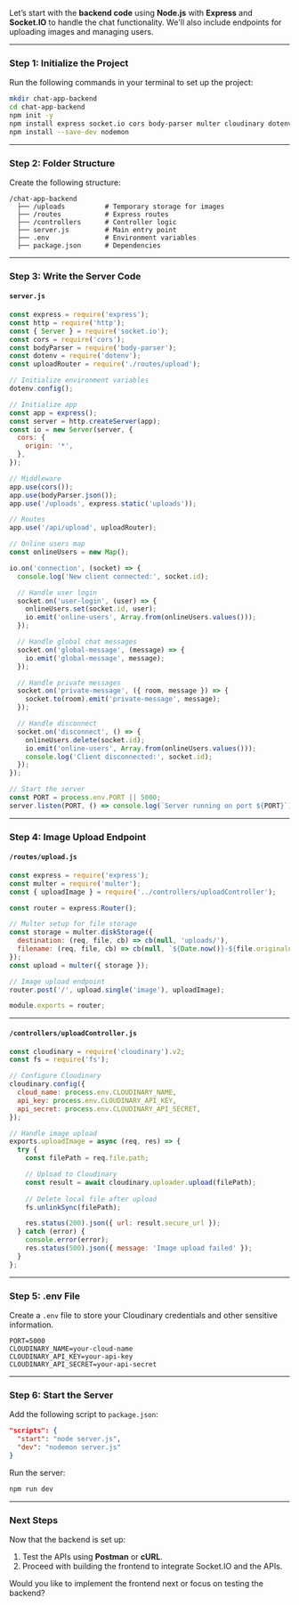 Let’s start with the **backend code** using **Node.js** with **Express** and **Socket.IO** to handle the chat functionality. We'll also include endpoints for uploading images and managing users.

---

### **Step 1: Initialize the Project**
Run the following commands in your terminal to set up the project:
```bash
mkdir chat-app-backend
cd chat-app-backend
npm init -y
npm install express socket.io cors body-parser multer cloudinary dotenv
npm install --save-dev nodemon
```

---

### **Step 2: Folder Structure**
Create the following structure:
```
/chat-app-backend
  ├── /uploads          # Temporary storage for images
  ├── /routes           # Express routes
  ├── /controllers      # Controller logic
  ├── server.js         # Main entry point
  ├── .env              # Environment variables
  ├── package.json      # Dependencies
```

---

### **Step 3: Write the Server Code**

#### `server.js`
```javascript
const express = require('express');
const http = require('http');
const { Server } = require('socket.io');
const cors = require('cors');
const bodyParser = require('body-parser');
const dotenv = require('dotenv');
const uploadRouter = require('./routes/upload');

// Initialize environment variables
dotenv.config();

// Initialize app
const app = express();
const server = http.createServer(app);
const io = new Server(server, {
  cors: {
    origin: '*',
  },
});

// Middleware
app.use(cors());
app.use(bodyParser.json());
app.use('/uploads', express.static('uploads'));

// Routes
app.use('/api/upload', uploadRouter);

// Online users map
const onlineUsers = new Map();

io.on('connection', (socket) => {
  console.log('New client connected:', socket.id);

  // Handle user login
  socket.on('user-login', (user) => {
    onlineUsers.set(socket.id, user);
    io.emit('online-users', Array.from(onlineUsers.values()));
  });

  // Handle global chat messages
  socket.on('global-message', (message) => {
    io.emit('global-message', message);
  });

  // Handle private messages
  socket.on('private-message', ({ room, message }) => {
    socket.to(room).emit('private-message', message);
  });

  // Handle disconnect
  socket.on('disconnect', () => {
    onlineUsers.delete(socket.id);
    io.emit('online-users', Array.from(onlineUsers.values()));
    console.log('Client disconnected:', socket.id);
  });
});

// Start the server
const PORT = process.env.PORT || 5000;
server.listen(PORT, () => console.log(`Server running on port ${PORT}`));
```

---

### **Step 4: Image Upload Endpoint**

#### `/routes/upload.js`
```javascript
const express = require('express');
const multer = require('multer');
const { uploadImage } = require('../controllers/uploadController');

const router = express.Router();

// Multer setup for file storage
const storage = multer.diskStorage({
  destination: (req, file, cb) => cb(null, 'uploads/'),
  filename: (req, file, cb) => cb(null, `${Date.now()}-${file.originalname}`),
});
const upload = multer({ storage });

// Image upload endpoint
router.post('/', upload.single('image'), uploadImage);

module.exports = router;
```

---

#### `/controllers/uploadController.js`
```javascript
const cloudinary = require('cloudinary').v2;
const fs = require('fs');

// Configure Cloudinary
cloudinary.config({
  cloud_name: process.env.CLOUDINARY_NAME,
  api_key: process.env.CLOUDINARY_API_KEY,
  api_secret: process.env.CLOUDINARY_API_SECRET,
});

// Handle image upload
exports.uploadImage = async (req, res) => {
  try {
    const filePath = req.file.path;

    // Upload to Cloudinary
    const result = await cloudinary.uploader.upload(filePath);
    
    // Delete local file after upload
    fs.unlinkSync(filePath);

    res.status(200).json({ url: result.secure_url });
  } catch (error) {
    console.error(error);
    res.status(500).json({ message: 'Image upload failed' });
  }
};
```

---

### **Step 5: .env File**
Create a `.env` file to store your Cloudinary credentials and other sensitive information.
```
PORT=5000
CLOUDINARY_NAME=your-cloud-name
CLOUDINARY_API_KEY=your-api-key
CLOUDINARY_API_SECRET=your-api-secret
```

---

### **Step 6: Start the Server**
Add the following script to `package.json`:
```json
"scripts": {
  "start": "node server.js",
  "dev": "nodemon server.js"
}
```

Run the server:
```bash
npm run dev
```

---

### **Next Steps**
Now that the backend is set up:
1. Test the APIs using **Postman** or **cURL**.
2. Proceed with building the frontend to integrate Socket.IO and the APIs.

Would you like to implement the frontend next or focus on testing the backend?
